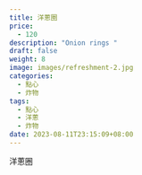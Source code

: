 ```yaml
---
title: 洋蔥圈
price:
  - 120
description: "Onion rings "
draft: false
weight: 8
image: images/refreshment-2.jpg
categories:
  - 點心
  - 炸物
tags:
  - 點心
  - 洋蔥
  - 炸物
date: 2023-08-11T23:15:09+08:00
---
```

洋蔥圈